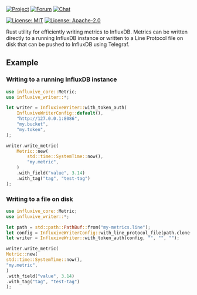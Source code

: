 [![Project](https://img.shields.io/badge/project-holochain-blue)](http://holochain.org/)
[![Forum](https://img.shields.io/badge/chat-forum%2eholochain%2enet-blue)](https://forum.holochain.org)
[![Chat](https://img.shields.io/badge/chat-chat%2eholochain%2enet-blue)](https://chat.holochain.org)

[![License: MIT](https://img.shields.io/badge/License-MIT-blue)](https://opensource.org/licenses/MIT)
[![License: Apache-2.0](https://img.shields.io/badge/License-Apache%202.0-blue)](https://www.apache.org/licenses/LICENSE-2.0)

<!-- cargo-rdme start -->

Rust utility for efficiently writing metrics to InfluxDB.
Metrics can be written directly to a running InfluxDB instance or
written to a Line Protocol file on disk that can be pushed to InfluxDB using Telegraf.

## Example

### Writing to a running InfluxDB instance

```rust
use influxive_core::Metric;
use influxive_writer::*;

let writer = InfluxiveWriter::with_token_auth(
    InfluxiveWriterConfig::default(),
    "http://127.0.0.1:8086",
    "my.bucket",
    "my.token",
);

writer.write_metric(
    Metric::new(
        std::time::SystemTime::now(),
        "my.metric",
    )
    .with_field("value", 3.14)
    .with_tag("tag", "test-tag")
);
```


### Writing to a file on disk

```rust
use influxive_core::Metric;
use influxive_writer::*;

let path = std::path::PathBuf::from("my-metrics.line");
let config = InfluxiveWriterConfig::with_line_protocol_file(path.clone());
let writer = InfluxiveWriter::with_token_auth(config, "", "", "");

writer.write_metric(
Metric::new(
std::time::SystemTime::now(),
"my.metric",
)
.with_field("value", 3.14)
.with_tag("tag", "test-tag")
);
```

<!-- cargo-rdme end -->
